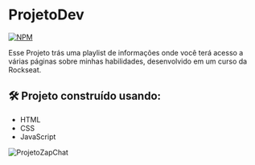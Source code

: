# ProjetoDev
[![NPM](https://img.shields.io/npm/l/react)](https://github.com/henriquearaujooficial/ProjetoDev/blob/main/LICENSE)

Esse Projeto trás uma playlist de informações onde você terá acesso a várias páginas sobre minhas habilidades, desenvolvido em um curso da Rockseat. 

## 🛠️ Projeto construído usando:
- HTML
- CSS
- JavaScript

![ProjetoZapChat]()
